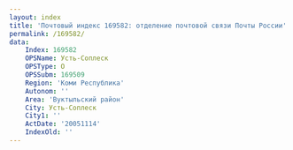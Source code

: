 ```yaml
---
layout: index
title: 'Почтовый индекс 169582: отделение почтовой связи Почты России'
permalink: /169582/
data:
    Index: 169582
    OPSName: Усть-Соплеск
    OPSType: О
    OPSSubm: 169509
    Region: 'Коми Республика'
    Autonom: ''
    Area: 'Вуктыльский район'
    City: Усть-Соплеск
    City1: ''
    ActDate: '20051114'
    IndexOld: ''
---
```

